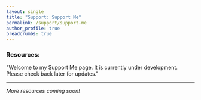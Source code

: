 ```yaml
---
layout: single
title: "Support: Support Me"
permalink: /support/support-me
author_profile: true
breadcrumbs: true
---
```


### Resources:

"Welcome to my Support Me page. It is currently under development. Please check back later for updates."


---
*More resources coming soon!*